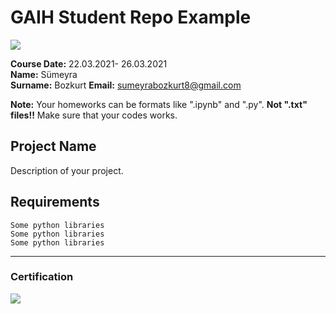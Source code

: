 # GAIH Student Repo Example
![](img/newlogo.png)

**Course Date:** 22.03.2021- 26.03.2021  
**Name:** Sümeyra  
**Surname:** Bozkurt 
**Email:** sumeyrabozkurt8@gmail.com  

**Note:** Your homeworks can be formats like ".ipynb" and ".py". **Not ".txt" files!!** Make sure that your codes works.  

## Project Name
Description of your project.

## Requirements
```
Some python libraries
Some python libraries
Some python libraries
```
---

### Certification
![](img/TopLearnerCertificate.png)

